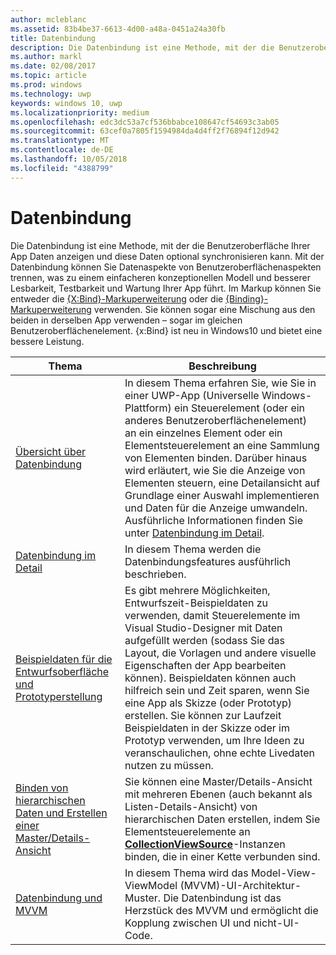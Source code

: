 ```yaml
---
author: mcleblanc
ms.assetid: 83b4be37-6613-4d00-a48a-0451a24a30fb
title: Datenbindung
description: Die Datenbindung ist eine Methode, mit der die Benutzeroberfläche Ihrer App Daten anzeigen und diese Daten optional synchronisieren kann.
ms.author: markl
ms.date: 02/08/2017
ms.topic: article
ms.prod: windows
ms.technology: uwp
keywords: windows 10, uwp
ms.localizationpriority: medium
ms.openlocfilehash: edc3dc53a7cf536bbabce108647cf54693c3ab05
ms.sourcegitcommit: 63cef0a7805f1594984da4d4ff2f76894f12d942
ms.translationtype: MT
ms.contentlocale: de-DE
ms.lasthandoff: 10/05/2018
ms.locfileid: "4388799"
---
```

# <a name="data-binding"></a>Datenbindung

Die Datenbindung ist eine Methode, mit der die Benutzeroberfläche Ihrer App Daten anzeigen und diese Daten optional synchronisieren kann. Mit der Datenbindung können Sie Datenaspekte von Benutzeroberflächenaspekten trennen, was zu einem einfacheren konzeptionellen Modell und besserer Lesbarkeit, Testbarkeit und Wartung Ihrer App führt. Im Markup können Sie entweder die [{X:Bind}-Markuperweiterung](https://msdn.microsoft.com/library/windows/apps/Mt204783) oder die [{Binding}-Markuperweiterung](https://msdn.microsoft.com/library/windows/apps/Mt204782) verwenden. Sie können sogar eine Mischung aus den beiden in derselben App verwenden – sogar im gleichen Benutzeroberflächenelement. {x:Bind} ist neu in Windows10 und bietet eine bessere Leistung.

| Thema | Beschreibung |
|-------|-------------|
| [Übersicht über Datenbindung](data-binding-quickstart.md) | In diesem Thema erfahren Sie, wie Sie in einer UWP-App (Universelle Windows-Plattform) ein Steuerelement (oder ein anderes Benutzeroberflächenelement) an ein einzelnes Element oder ein Elementsteuerelement an eine Sammlung von Elementen binden. Darüber hinaus wird erläutert, wie Sie die Anzeige von Elementen steuern, eine Detailansicht auf Grundlage einer Auswahl implementieren und Daten für die Anzeige umwandeln. Ausführliche Informationen finden Sie unter [Datenbindung im Detail](data-binding-in-depth.md). | 
| [Datenbindung im Detail](data-binding-in-depth.md) | In diesem Thema werden die Datenbindungsfeatures ausführlich beschrieben. |
| [Beispieldaten für die Entwurfsoberfläche und Prototyperstellung](displaying-data-in-the-designer.md) | Es gibt mehrere Möglichkeiten, Entwurfszeit-Beispieldaten zu verwenden, damit Steuerelemente im Visual Studio-Designer mit Daten aufgefüllt werden (sodass Sie das Layout, die Vorlagen und andere visuelle Eigenschaften der App bearbeiten können). Beispieldaten können auch hilfreich sein und Zeit sparen, wenn Sie eine App als Skizze (oder Prototyp) erstellen. Sie können zur Laufzeit Beispieldaten in der Skizze oder im Prototyp verwenden, um Ihre Ideen zu veranschaulichen, ohne echte Livedaten nutzen zu müssen. |
| [Binden von hierarchischen Daten und Erstellen einer Master/Details-Ansicht](how-to-bind-to-hierarchical-data-and-create-a-master-details-view.md) | Sie können eine Master/Details-Ansicht mit mehreren Ebenen (auch bekannt als Listen-Details-Ansicht) von hierarchischen Daten erstellen, indem Sie Elementsteuerelemente an [<strong>CollectionViewSource</strong>](https://msdn.microsoft.com/library/windows/apps/BR209833)-Instanzen binden, die in einer Kette verbunden sind. |
| [Datenbindung und MVVM](data-binding-and-mvvm.md) | In diesem Thema wird das Model-View-ViewModel (MVVM)-UI-Architektur-Muster. Die Datenbindung ist das Herzstück des MVVM und ermöglicht die Kopplung zwischen UI und nicht-UI-Code. |
